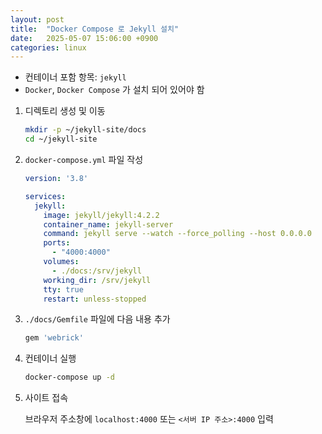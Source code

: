 ```yaml
---
layout: post
title:  "Docker Compose 로 Jekyll 설치"
date:   2025-05-07 15:06:00 +0900
categories: linux
---
```

- 컨테이너 포함 항목: `jekyll`  
- `Docker`, `Docker Compose` 가 설치 되어 있어야 함  

1. 디렉토리 생성 및 이동

    ```bash
    mkdir -p ~/jekyll-site/docs
    cd ~/jekyll-site
    ```

2. `docker-compose.yml` 파일 작성

    ```yaml
    version: '3.8'

    services:
      jekyll:
        image: jekyll/jekyll:4.2.2
        container_name: jekyll-server
        command: jekyll serve --watch --force_polling --host 0.0.0.0
        ports:
          - "4000:4000"
        volumes:
          - ./docs:/srv/jekyll
        working_dir: /srv/jekyll
        tty: true
        restart: unless-stopped
    ```

3. `./docs/Gemfile` 파일에 다음 내용 추가

    ```ruby
    gem 'webrick'
    ```

4. 컨테이너 실행

    ```bash
    docker-compose up -d
    ```

5. 사이트 접속

    브라우저 주소창에 `localhost:4000` 또는 `<서버 IP 주소>:4000` 입력  